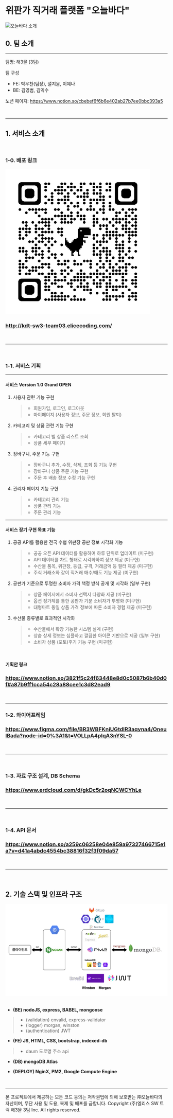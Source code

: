 # 위판가 직거래 플랫폼 "오늘바다"

<div>
  <img alt="오늘바다 소개" src="./src/views/assets/image/banner2.png">
</div>

## **0. 팀 소개**

---

팀명: 해3물 (3팀)

팀 구성

- FE: 박우찬(팀장), 설지윤, 이예나
- BE: 김영범, 김익수

노션 페이지: https://www.notion.so/cbebef6f6b6e402ab27b7ee0bbc393a5

<br>

---

## **1. 서비스 소개**

<br>

### **1-0. 배포 링크**

<div>
  <img alt="오늘바다 QR Code" src="./src/views/assets/image/todaysea_QR.png">
</div>

### http://kdt-sw3-team03.elicecoding.com/

<br>

---

<br>

### **1-1. 서비스 기획**

---

#### **서비스 Version 1.0 Grand OPEN**

1. 사용자 관련 기능 구현
   > - 회원가입, 로그인, 로그아웃
   > - 마이페이지 (사용자 정보, 주문 정보, 회원 탈퇴)
2. 카테고리 및 상품 관련 기능 구현
   > - 카테고리 별 상품 리스트 조회
   > - 상품 세부 페이지
3. 장바구니, 주문 기능 구현
   > - 장바구니 추가, 수정, 삭제, 조회 등 기능 구현
   > - 장바구니 상품 주문 기능 구현
   > - 주문 후 배송 정보 수정 기능 구현
4. 관리자 페이지 기능 구현
   > - 카테고리 관리 기능
   > - 상품 관리 기능
   > - 주문 관리 기능

---

#### **서비스 장기 구현 목표 기능**

1. 공공 API를 활용한 전국 수협 위판장 공판 정보 시각화 기능

   > - 공공 오픈 API 데이터를 활용하여 하루 단위로 업데이트 (미구현)
   > - API 데이터를 차트 형태로 시각화하여 정보 제공 (미구현)
   > - 수산물 품목, 위판장, 등급, 규격, 거래금액 등 필터 제공 (미구현)
   > - 주식 거래소와 같이 직거래 매수/매도 기능 제공 (미구현)

2. 공판가 기준으로 투명한 소비자 가격 책정 방식 공개 및 시각화 (일부 구현)

   > - 상품 페이지에서 소비자 선택지 다양화 제공 (미구현)
   > - 옵션 정가제를 통한 공판가 기분 소비자가 투명화 (미구현)
   > - 대형마트 동일 상품 가격 정보에 따른 소비자 경험 제공 (미구현)

3. 수산물 종류별로 효과적인 시각화
   > - 수산물에서 확장 가능한 시스템 설계 (구현)
   > - 상숨 상세 정보는 심플하고 깔끔한 아이콘 기반으로 제공 (일부 구현)
   > - 소비자 상품 (포토)후기 기능 구현 (미구현)

<br />

#### **기획안 링크**

### https://www.notion.so/3821f5c24f63448e8d0c5087b6b40d0f#a87b9ff1cca54c28a88cee1c3d82ead9

<br />

---

### 1-2. **와이어프레임**

### https://www.figma.com/file/BR3WBFKniUGtdlR3aqyna4/OneulBada?node-id=0%3A1&t=VOLLpA4pIqA3nYSL-0

<br>

---

<br />

### 1-3. **자료 구조 설계, DB Schema**

### https://www.erdcloud.com/d/gkDc5r2oqNCWCYhLe

<br>

---

<br />

### 1-4. **API 문서**

### https://www.notion.so/a259c06258e04e859a97327466715e1a?v=d41a4abdc4554bc38816f32f3f09da57

<br>

---

<br>

## 2. 기술 스택 및 인프라 구조

<div>
  <img alt="오늘바다 기술 스택" src="./src/views/assets/image/tech_stack.png">
</div>

<br />

- **(BE) nodeJS, express, BABEL, mongoose**

> - (validation) envalid, express-validator
> - (logger) morgan, winston
> - (authentication) JWT

- **(FE) JS, HTML, CSS, bootstrap, indexed-db**

> - daum 도로명 주소 api

- **(DB) mongoDB Atlas**

- **(DEPLOY) NginX, PM2, Google Compute Engine**

<br>

---

본 프로젝트에서 제공하는 모든 코드 등의는 저작권법에 의해 보호받는 ㈜오늘바다의 자산이며, 무단 사용 및 도용, 복제 및 배포를 금합니다.
Copyright (주)엘리스 SW 트랙 해3물 3팀 Inc. All rights reserved.
